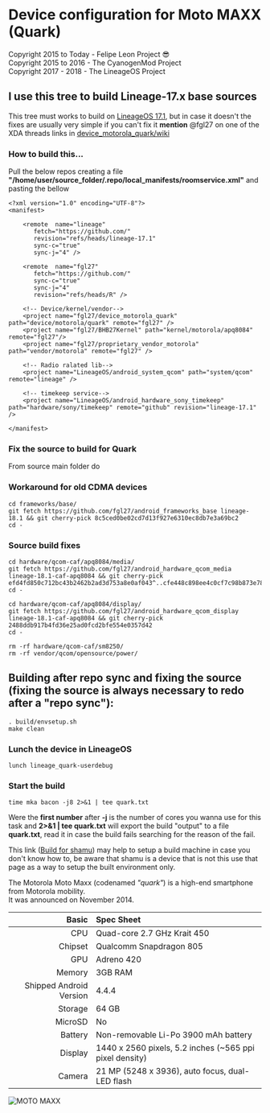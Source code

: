 # Device configuration for Moto MAXX (Quark)

Copyright 2015 to Today - Felipe Leon Project :sunglasses:<br/>
Copyright 2015 to 2016 - The CyanogenMod Project<br/>
Copyright 2017 - 2018 - The LineageOS Project

## I use this tree to build Lineage-17.x base sources

This tree must works to build on [LineageOS 17.1](https://github.com/LineageOS/android/tree/lineage-17.1), but in case it doesn't the fixes are usually very simple if you can't fix it **mention** @fgl27 on one of the XDA threads links in [device_motorola_quark/wiki](https://github.com/fgl27/device_motorola_quark/wiki)

### How to build this...

Pull the below repos creating a file **"/home/user/source_folder/.repo/local_manifests/roomservice.xml"** and pasting the bellow

	<?xml version="1.0" encoding="UTF-8"?>
	<manifest>

		<remote  name="lineage"
		   fetch="https://github.com/"
		   revision="refs/heads/lineage-17.1"
		   sync-c="true"
		   sync-j="4" />
		   
		<remote  name="fgl27"
		   fetch="https://github.com/"
		   sync-c="true"
		   sync-j="4"
		   revision="refs/heads/R" />
		   
		<!-- Device/kernel/vendor-->
		<project name="fgl27/device_motorola_quark" path="device/motorola/quark" remote="fgl27" />
		<project name="fgl27/BHB27Kernel" path="kernel/motorola/apq8084" remote="fgl27"/>
		<project name="fgl27/proprietary_vendor_motorola" path="vendor/motorola" remote="fgl27" />

		<!-- Radio ralated lib-->
		<project name="LineageOS/android_system_qcom" path="system/qcom" remote="lineage" />

		<!-- timekeep service-->
		<project name="LineageOS/android_hardware_sony_timekeep" path="hardware/sony/timekeep" remote="github" revision="lineage-17.1" />
	  
	</manifest>

### Fix the source to build for Quark

From source main folder do

### Workaround for old CDMA devices

	cd frameworks/base/
    git fetch https://github.com/fgl27/android_frameworks_base lineage-18.1 && git cherry-pick 8c5ced0be02cd7d13f927e6310ec8db7e3a69bc2
	cd -

### Source build fixes

	cd hardware/qcom-caf/apq8084/media/
    git fetch https://github.com/fgl27/android_hardware_qcom_media lineage-18.1-caf-apq8084 && git cherry-pick efd4fd850c712bc43b2462b2ad3d753a8e0af043^..cfe448c898ee4c0cf7c98b873e789c0fd58e6675
	cd -
	
	cd hardware/qcom-caf/apq8084/display/
	git fetch https://github.com/fgl27/android_hardware_qcom_display lineage-18.1-caf-apq8084 && git cherry-pick 2488ddb917b4fd36e25ad0fcd2bfe554e0357d42
	cd -
	
    rm -rf hardware/qcom-caf/sm8250/
    rm -rf vendor/qcom/opensource/power/

## Building after repo sync and fixing the source (fixing the source is always necessary to redo after a "repo sync"):

	. build/envsetup.sh 
	make clean

### Lunch the device in LineageOS

	lunch lineage_quark-userdebug

### Start the build

	time mka bacon -j8 2>&1 | tee quark.txt

Were the **first number** after **-j** is the number of cores you wanna use for this task and **2>&1 | tee quark.txt** will export the build "output" to a file **quark.txt**, read it in case the build fails searching for the reason of the fail.

This link ([Build for shamu](https://wiki.lineageos.org/devices/shamu/build)) may help to setup a build machine in case you don't know how to, be aware that shamu is a device that is not this use that page as a way to setup the built environment only.

The Motorola Moto Maxx (codenamed _"quark"_) is a high-end smartphone from Motorola mobility.<br/>
It was announced on November 2014.

Basic   | Spec Sheet
-------:|:-------------------------
CPU     | Quad-core 2.7 GHz Krait 450
Chipset | Qualcomm Snapdragon 805
GPU     | Adreno 420
Memory  | 3GB RAM
Shipped Android Version | 4.4.4
Storage | 64 GB
MicroSD | No
Battery | Non-removable Li-Po 3900 mAh battery
Display | 1440 x 2560 pixels, 5.2 inches (~565 ppi pixel density)
Camera  | 21 MP (5248 x 3936), auto focus, dual-LED flash


![MOTO MAXX](https://raw.githubusercontent.com/fgl27/scripts/f45458e4bc40dcc6d71ed933d49dad01a3b63f4b/etc/images/moto-maxx.jpg "MOTO MAXX")
